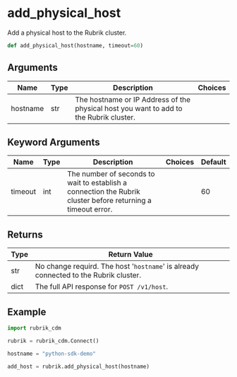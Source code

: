 # add_physical_host

Add a physical host to the Rubrik cluster.
```py
def add_physical_host(hostname, timeout=60)
```

## Arguments
| Name        | Type | Description                                                                 | Choices |
|-------------|------|-----------------------------------------------------------------------------|---------|
| hostname  | str  | The hostname or IP Address of the physical host you want to add to the Rubrik cluster. |         |
## Keyword Arguments
| Name        | Type | Description                                                                 | Choices | Default |
|-------------|------|-----------------------------------------------------------------------------|---------|---------|
| timeout  | int  | The number of seconds to wait to establish a connection the Rubrik cluster before returning a timeout error.  |         |    60     |

## Returns
| Type | Return Value                                                                                   |
|------|-----------------------------------------------------------------------------------------------|
| str  | No change requird. The host '`hostname`' is already connected to the Rubrik cluster. |
| dict  | The full API response for `POST /v1/host`. |
## Example
```py
import rubrik_cdm

rubrik = rubrik_cdm.Connect()

hostname = "python-sdk-demo"

add_host = rubrik.add_physical_host(hostname)
```